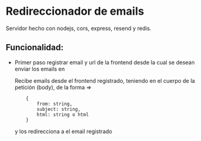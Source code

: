 # Redireccionador de emails

Servidor hecho con nodejs, cors, express, resend y redis.

## Funcionalidad:
- Primer paso registrar email y url de la frontend desde la cual se desean enviar los emails en []()

    Recibe emails desde el frontend registrado, teniendo en el cuerpo de la petición (body), de la forma =>
    ~~~
        {
            from: string,
            subject: string,
            html: string o html
        }
    ~~~
    y los redirecciona a el email registrado
